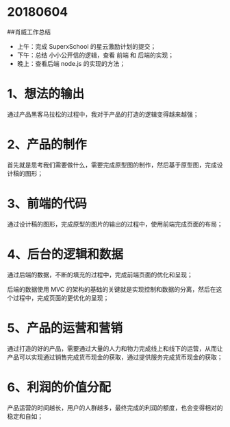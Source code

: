 # 20180604

##肖威工作总结

- 上午：完成 SuperxSchool 的星云激励计划的提交；
- 下午：总结 小小公开信的逻辑，查看 前端 和 后端的实现；
- 晚上：查看后端 node.js 的实现的方法；

# 1、想法的输出

通过产品黑客马拉松的过程中，我对于产品的打造的逻辑变得越来越强；

# 2、产品的制作

首先就是思考我们需要做什么，需要完成原型图的制作，然后基于原型图，完成设计稿的图形；

# 3、前端的代码

通过设计稿的图形，完成原型的图片的输出的过程中，使用前端完成页面的布局；

# 4、后台的逻辑和数据

通过后端的数据，不断的填充的过程中，完成前端页面的优化和呈现；

后端的数据使用 MVC 的架构的基础的关键就是实现控制和数据的分离，然后在这个过程中，完成页面的更优化的呈现；

# 5、产品的运营和营销

通过打造的好的产品，需要通过大量的人力和物力完成线上和线下的运营，从而让产品可以实现通过销售完成货币现金的获取，通过提供服务完成货币现金的获取；

# 6、利润的价值分配

产品运营的时间越长，用户的人群越多，最终完成的利润的额度，也会变得相对的稳定和自如；

